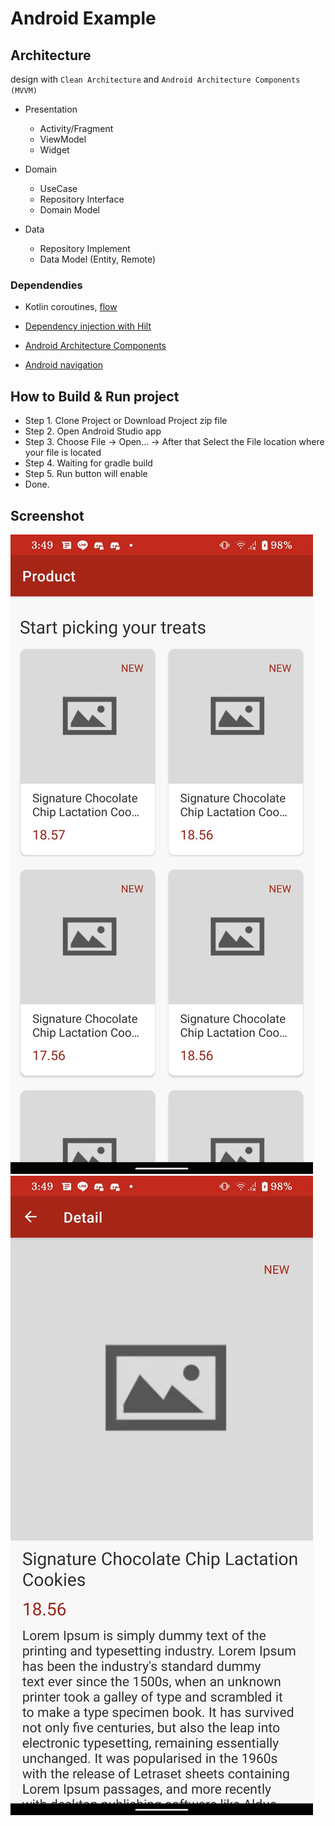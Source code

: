 # Android Example

## Architecture
design with `Clean Architecture` and `Android Architecture Components (MVVM)`

- Presentation
    - Activity/Fragment
    - ViewModel
    - Widget

- Domain
    - UseCase
    - Repository Interface
    - Domain Model

- Data
    - Repository Implement
    - Data Model (Entity, Remote)
   
### Dependendies

- Kotlin coroutines, [flow](https://kotlinlang.org/docs/reference/coroutines/flow.html)

- [Dependency injection with Hilt](https://developer.android.com/training/dependency-injection/hilt-android)

- [Android Architecture Components](https://developer.android.com/topic/libraries/architecture)

- [Android navigation](https://developer.android.com/guide/navigation)

## How to Build & Run project

  - Step 1. Clone Project or Download Project zip file 
  - Step 2. Open Android Studio app
  - Step 3. Choose File -> Open... -> After that Select the File location where your file is located
  - Step 4. Waiting for gradle build
  - Step 5. Run button will enable
  - Done.

## Screenshot

![Home](/assets/ss1.jpg "SS1") ![Detail](/assets/ss2.jpg "SS1")